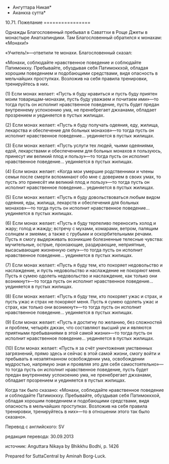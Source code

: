 * Ангуттара Никая*
* Аканкха сутта*

10\.71\. Пожелание
\=\=\=\=\=\=\=\=\=\=\=\=\=\=\=\=

Однажды Благословенный пребывал в Саваттхи в Роще Джеты в монастыре Анатхапиндики\. Там Благословенный обратился к монахам: «Монахи\!»

«Учитель\!»—ответили те монахи\. Благословенный сказал:

«Монахи, соблюдайте нравственное поведение и соблюдайте Патимоккху\. Пребывайте, обуздывая себя Патимоккхой, обладая хорошим поведением и подобающими средствами, видя опасность в мельчайших проступках\. Возложив на себя правила тренировки, тренируйтесь в них\.

\(1\) Если монах желает: «Пусть я буду нравиться и пусть буду приятен моим товарищам\-монахам, пусть буду уважаем и почитаем ими»—то тогда пусть он исполнит нравственное поведение, пусть будет предан внутреннему успокоению ума, не пренебрегает джханами, обладает прозрением и уединяется в пустых жилищах\.

\(2\) Если монах желает: «Пусть я буду получать одеяния, еду, жилища, лекарства и обеспечение для больных монахов»—то тогда пусть он исполнит нравственное поведение… уединяется в пустых жилищах\.

\(3\) Если монах желает: «Пусть услуги тех людей, чьими одеяниями, едой, лекарствами и обеспечением для больных монахов я пользуюсь, принесут им великий плод и пользу»—то тогда пусть он исполнит нравственное поведение… уединяется в пустых жилищах\.

\(4\) Если монах желает: «Когда мои умершие родственники и члены семьи после смерти вспоминают обо мне с доверием в своих умах, то пусть это принесёт им великий плод и пользу»—то тогда пусть он исполнит нравственное поведение… уединяется в пустых жилищах\.

\(5\) Если монах желает: «Пусть я буду довольствоваться любым видом одеяния, еды, жилища, лекарств и обеспечения для больных монахов»—то тогда пусть он исполнит нравственное поведение… уединяется в пустых жилищах\.

\(6\) Если монах желает: «Пусть я буду терпеливо переносить холод и жару; голод и жажду; встречу с мухами, комарами, ветром, палящим солнцем и змеями; а также с грубыми и оскорбительными речами\. Пусть я смогу выдерживать возникшие болезненные телесные чувства: мучительные, острые, пронзающие, раздирающие, неприятные, высасывающие жизненную силу»—то тогда пусть он исполнит нравственное поведение… уединяется в пустых жилищах\.

\(7\) Если монах желает: «Пусть я буду тем, кто покоряет недовольство и наслаждение, и пусть недовольство и наслаждение не покоряют меня\. Пусть я сумею одолеть недовольство и наслаждение, как только они возникнут»—то тогда пусть он исполнит нравственное поведение… уединяется в пустых жилищах\.

\(8\) Если монах желает: «Пусть я буду тем, кто покоряет ужас и страх, и пусть ужас и страх не покоряют меня\. Пусть я сумею одолеть ужас и страх, как только они возникнут»—то тогда пусть он исполнит нравственное поведение… уединяется в пустых жилищах\.

\(9\) Если монах желает: «Пусть я достигну по желанию, без сложностей и проблем, четырёх джхан, что составляют высший ум и являются приятными пребываниями в этой самой жизни»—то тогда пусть он исполнит нравственное поведение… уединяется в пустых жилищах\.

\(10\) Если монах желает: «Пусть я за счёт уничтожения умственных загрязнений, прямо здесь и сейчас в этой самой жизни, смогу войти и пребывать в незапятнанном освобождении ума, освобождении мудростью, напрямую зная и проявляя это для себя самостоятельно»—то тогда пусть он исполнит нравственное поведение, пусть будет предан внутреннему успокоению ума, не пренебрегает джханами, обладает прозрением и уединяется в пустых жилищах\.

Когда так было сказано: «Монахи, соблюдайте нравственное поведение и соблюдайте Патимоккху\. Пребывайте, обуздывая себя Патимоккхой, обладая хорошим поведением и подобающими средствами, видя опасность в мельчайших проступках\. Возложив на себя правила тренировки, тренируйтесь в них»—то в отношении этого так было сказано»\.

Перевод с английского: SV

редакция перевода: 30\.09\.2013

источник: Anguttara Nikaya by Bhikkhu Bodhi, p\. 1426

Prepared for SuttaCentral by Aminah Borg\-Luck\.